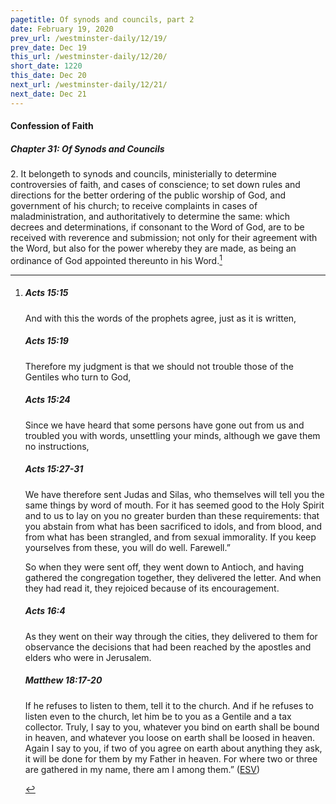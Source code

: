 ```yaml
---
pagetitle: Of synods and councils, part 2
date: February 19, 2020
prev_url: /westminster-daily/12/19/
prev_date: Dec 19
this_url: /westminster-daily/12/20/
short_date: 1220
this_date: Dec 20
next_url: /westminster-daily/12/21/
next_date: Dec 21
---
```


#### Confession of Faith

##### Chapter 31: Of Synods and Councils

2\. It belongeth to synods and councils, ministerially to determine controversies of faith, and cases of conscience; to set down rules and directions for the better ordering of the public worship of God, and government of his church; to receive complaints in cases of maladministration, and authoritatively to determine the same: which decrees and determinations, if consonant to the Word of God, are to be received with reverence and submission; not only for their agreement with the Word, but also for the power whereby they are made, as being an ordinance of God appointed thereunto in his Word.[^fnref:wcf1]

[^fnref:wcf1]: <div class="esv"><h5>Acts 15:15</h5> <div class="esv-text"><p id="p44015015.01-1">And with this the words of the prophets agree, just as it is written,</p> </div><h5>Acts 15:19</h5> <div class="esv-text"><p class="same-paragraph" id="p44015019.01-2">Therefore my judgment is that we should not trouble those of the Gentiles who turn to God,</p> </div><h5>Acts 15:24</h5> <div class="esv-text"><p id="p44015024.01-3">Since we have heard that some persons have gone out from us and troubled you with words, unsettling your minds, although we gave them no instructions,</p> </div><h5>Acts 15:27-31</h5> <div class="esv-text"><p id="p44015027.01-4">We have therefore sent Judas and Silas, who themselves will tell you the same things by word of mouth. For it has seemed good to the Holy Spirit and to us to lay on you no greater burden than these requirements: that you abstain from what has been sacrificed to idols, and from blood, and from what has been strangled, and from sexual immorality. If you keep yourselves from these, you will do well. Farewell.&#8221;</p>  <p id="p44015030.01-4">So when they were sent off, they went down to Antioch, and having gathered the congregation together, they delivered the letter. And when they had read it, they rejoiced because of its encouragement.</p> </div><h5>Acts 16:4</h5> <div class="esv-text"><p id="p44016004.01-5">As they went on their way through the cities, they delivered to them for observance the decisions that had been reached by the apostles and elders who were in Jerusalem.</p> </div><h5>Matthew 18:17-20</h5> <div class="esv-text"><p id="p40018017.01-6"><span class="woc">If he refuses to listen to them, tell it to the church. And if he refuses to listen even to the church, let him be to you as a Gentile and a tax collector.</span> <span class="woc">Truly, I say to you, whatever you bind on earth shall be bound in heaven, and whatever you loose on earth shall be loosed in heaven.</span> <span class="woc">Again I say to you, if two of you agree on earth about anything they ask, it will be done for them by my Father in heaven.</span> <span class="woc">For where two or three are gathered in my name, there am I among them.&#8221;</span>  (<a href="http://www.esv.org" class="copyright">ESV</a>)</p> </div> </div>


